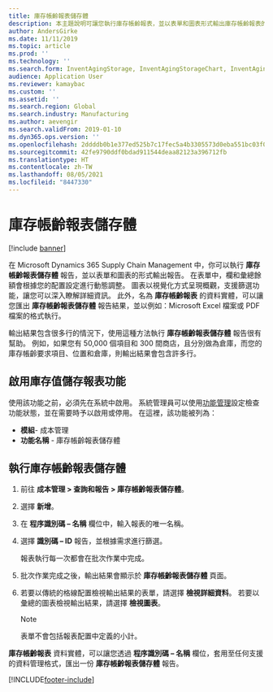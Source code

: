```yaml
---
title: 庫存帳齡報表儲存體
description: 本主題說明可讓您執行庫存帳齡報表，並以表單和圖表形式輸出庫存帳齡報表的功能。
author: AndersGirke
ms.date: 11/11/2019
ms.topic: article
ms.prod: ''
ms.technology: ''
ms.search.form: InventAgingStorage, InventAgingStorageChart, InventAgingStorageDetails
audience: Application User
ms.reviewer: kamaybac
ms.custom: ''
ms.assetid: ''
ms.search.region: Global
ms.search.industry: Manufacturing
ms.author: aevengir
ms.search.validFrom: 2019-01-10
ms.dyn365.ops.version: ''
ms.openlocfilehash: 2ddddb0b1e377ed525b7c17fec5a4b3305573d0eba551bc03f075109a2ed769b
ms.sourcegitcommit: 42fe9790ddf0bdad911544deaa82123a396712fb
ms.translationtype: HT
ms.contentlocale: zh-TW
ms.lasthandoff: 08/05/2021
ms.locfileid: "8447330"
---
```

# <a name="inventory-aging-report-storage"></a>庫存帳齡報表儲存體

[!include [banner](../includes/banner.md)]

在 Microsoft Dynamics 365 Supply Chain Management 中，你可以執行 **庫存帳齡報表儲存體** 報告，並以表單和圖表的形式輸出報告。 在表單中，欄和彙總餘額會根據您的配置設定進行動態調整。 圖表以視覺化方式呈現概觀，支援篩選功能，讓您可以深入瞭解詳細資訊。 此外，名為 **庫存帳齡報表** 的資料實體，可以讓您匯出 **庫存帳齡報表儲存體** 報告結果，並以例如：Microsoft Excel 檔案或 PDF 檔案的格式執行。

輸出結果包含很多行的情況下，使用這種方法執行 **庫存帳齡報表儲存體** 報告很有幫助。 例如，如果您有 50,000 個項目和 300 間商店，且分別做為倉庫，而您的庫存帳齡要求項目、位置和倉庫，則輸出結果會包含許多行。

## <a name="enable-the-inventory-value-storage-report-feature"></a>啟用庫存值儲存報表功能

使用該功能之前，必須先在系統中啟用。 系統管理員可以使用[功能管理](../../fin-ops-core/fin-ops/get-started/feature-management/feature-management-overview.md)設定檢查功能狀態，並在需要時予以啟用或停用。 在這裡，該功能被列為：

- **模組**- 成本管理
- **功能名稱** - 庫存帳齡報表儲存體

## <a name="run-an-inventory-aging-report-storage"></a>執行庫存帳齡報表儲存體

1. 前往 **成本管理 \> 查詢和報告 \> 庫存帳齡報表儲存體**。
1. 選擇 **新增**。
1. 在 **程序識別碼 – 名稱** 欄位中，輸入報表的唯一名稱。
1. 選擇 **識別碼 – ID** 報告，並根據需求進行篩選。

    報表執行每一次都會在批次作業中完成。

1. 批次作業完成之後，輸出結果會顯示於 **庫存帳齡報表儲存體** 頁面。
1. 若要以傳統的格線配置檢視輸出結果的表單，請選擇 **檢視詳細資料**。 若要以彙總的圖表檢視輸出結果，請選擇 **檢視圖表**。

    > [!NOTE]
    > 表單不會包括報表配置中定義的小計。

**庫存帳齡報表** 資料實體，可以讓您透過 **程序識別碼 – 名稱** 欄位，套用至任何支援的資料管理格式，匯出一份 **庫存帳齡報表儲存體** 報告。


[!INCLUDE[footer-include](../../includes/footer-banner.md)]